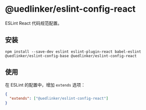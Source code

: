 # @uedlinker/eslint-config-react

ESLint React 代码规范配置。

## 安装

```shell
npm install --save-dev eslint eslint-plugin-react babel-eslint @uedlinker/eslint-config-base @uedlinker/eslint-config-react
```

## 使用

在 ESLint 的配置中，增加 `extends` 选项：

```json
{
  "extends": ["@uedlinker/eslint-config-react"]
}
```
